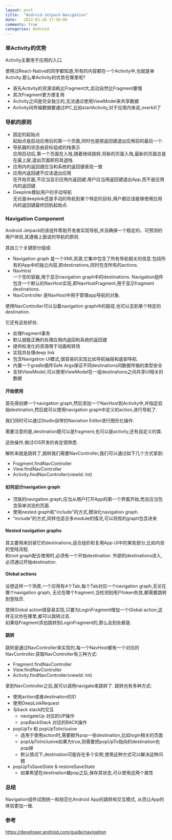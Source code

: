 ```yaml
---
layout: post
title:  "Android-Jetpack-Navigation"
date:   2022-03-28 17:50:00
comments: true
categories: Android
---
```


### 单Activity的优势
Activity主要用于应用的入口.  

使用过React-Native的同学都知道,所有的内容都在一个Activity中,也就是单Activity.那么单Activity的优势在哪里呢?  

*   首先Activity的资源消耗比Fragment大,启动自然比Fragment要慢
*   其次Fragment更方便复用
*   Activity之间是完全独立的,无法通过使用ViewModel来共享数据
*   Activity间传输数据要通过IPC,比如startActivity,对于应用内来说,overkill了


### 导航的原则
*   固定的起始点  
    起始点是启动应用后的第一个页面,同时也是按返回键退出应用前的最后一个.
*   导航器的状态由目标组成的栈表示  
    应用启动后,第一个页面在入栈,随着继续跳转,将新的页面入栈,最新的页面总是在最上层,退出页面即将其退栈.  
*   应用内的返回键应当和系统的返回键表现一致
*   应用内返回键不应该退出应用  
    在开始页面,不应当显示应用内返回键.用户应当用返回键退出App,而不是应用内的返回键.
*   Deeplink模拟用户的手动导航  
    无论是deeplink还是手动的导航到某个特定的目标,用户都应该能够使用应用内的返回键最终回到起始点.

### Navigation Component
Android Jetpack的该组件帮助开发者实现导航,并且确保一个稳定的、可预测的用户体验,其遵循上面说的导航的原则. 

其由三个关键部分组成:
*   Navigation graph
    是一个XML资源,它集中包含了所有导航相关的信息.包括所有的App中的独立内容,即destinations,同时包含所有的actions.
*   NavHost  
    一个空的容器,用于显示navigation graph中的destinations. Navigation组件包含一个默认的NavHost实现,即NavHostFragment,用于显示fragment destinations.
*   NavController 
    是NavHost中用于管理app导航的对象.  

使用NavController可以沿着navigation graph中的路径,也可以去到某个特定的destination.  

它还有这些好处:
*   处理fragment事务
*   默认就能正确的处理应用内返回和系统的返回键
*   提供标准化的资源用于动画和转场
*   实现并处理deep link
*   包含Navigation UI模式,很容易的实现比如导航抽屉和底部导航. 
*   内置一个gradle插件Safe Args保证不同destinations间数据传输的类型安全
*   支持ViewModel,可以使用ViewModel在一组destinations之间共享UI相关的数据

#### 开始使用  
首先得创建一个navigation graph,然后添加一个NavHost到Activity中,并指定启始destination,然后就可以使用navigation graph中定义的action,进行导航了.  

我们同时可以通过Studio自带的Naviation Editor进行图形化操作.  

需要注意的是,destination既可以是fragment,也可以是activity,还有自定义的类.  

这些操作,做过iOS开发的肯定很熟悉.  

解析来就是跳转了,跳转我们需要NavController,我们可以通过如下几个方式拿到:
*   Fragment.findNavController
*   View.findNavController
*   Activity.findNavController(viewId: Int)

#### 如何设计navigation graph
*   顶层的navigation graph,应当从用户打开App的第一个界面开始,而且应当包含简单浏览的页面.
*   使用nested graph和"include"的方式,模块化navigation graph.
*   “include”的方式,同样也适合多module的情况,可以将库的graph包含进来  

#### Nested navigation graphs
其主要用来封装它的destinations,适合组织和复用App UI中的某些部分,比如内敛的登陆流程.  
和root graph配合使用时,必须有一个开始destination. 外部的destinations进入,必须通过开始destination.

#### Global actions
设想这样一个场景,一个应用有4个Tab,每个Tab对应一个navigation graph,无论在哪个navigation graph, 无论在哪个fragment,当检测到用户token失效,都需要跳转到登陆页.  

使用Global action很容易实现,只要为LoginFragment增加一个Global action,这样无论你在哪里,都可以跳转过去.  
如果给Fragment添加跳转到LoginFragment的,那么会到处都是.

#### 跳转
跳转是通过NavController来实现的,每一个NavHost都有一个对应的NavController.获取NavController有三种方式:
*   Fragment.findNavController
*   View.findNavController
*   Activity.findNavController(viewId: Int)

拿到NavController之后,就可以调用navigate来跳转了.
跳转也有多种方式:
*   使用action或者destination的ID
*   使用DeepLinkRequest
*   与back stack的交互
    *   navigateUp 对应的UP操作
    *   popBackStack 对应的BACK操作
*   popUpTo 和 popUpToInclusive
    *   适用于使用action时,需要额外pop一些destination,比如login相关的页面
    *   popUpToInclusive如果为true,则需要把popUpTo指向的destination也pop掉
    *   默认情况下,destination可能存在多个实例,使用这种方式可以解决这种问题
*   popUpToSaveState & restoreSaveState
    *   如果希望在destination被pop之后,保存其状态,可以使用这两个属性

### 总结
Navigation组件试图统一和规范化Android App的跳转和交互模式, 从而让App的体验更加一致.

### 参考
https://developer.android.com/guide/navigation